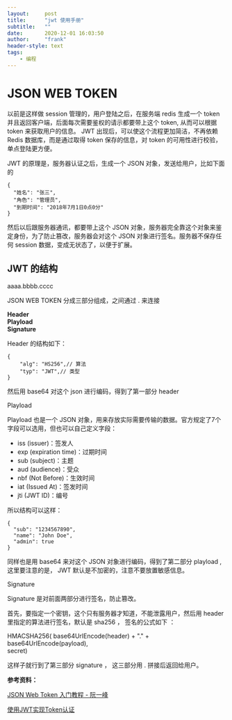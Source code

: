 ```yaml
---
layout:     post
title:      "jwt 使用手册"
subtitle:   ""
date:       2020-12-01 16:03:50
author:     "frank"
header-style: text
tags:
    - 编程
---
```


# JSON WEB TOKEN

以前是这样做 session 管理的，用户登陆之后，在服务端 redis 生成一个 token 并且返回客户端，后面每次需要鉴权的请示都要带上这个 token, 从而可以根据 token 来获取用户的信息。 JWT 出现后，可以使这个流程更加简洁，不再依赖 Redis 数据库，而是通过取得 token 保存的信息，对 token 的可用性进行校验，单点登陆更方便。

JWT 的原理是，服务器认证之后，生成一个 JSON 对象，发送给用户，比如下面的
```
{
  "姓名": "张三",
  "角色": "管理员",
  "到期时间": "2018年7月1日0点0分"
}
```

然后以后跟服务器通讯，都要带上这个 JSON 对象，服务器完全靠这个对象来鉴定身份，为了防止篡改，服务器会对这个 JSON 对象进行签名。服务器不保存任何 session 数据，变成无状态了，以便于扩展。

## JWT 的结构

aaaa.bbbb.cccc

JSON WEB TOKEN 分成三部分组成，之间通过 . 来连接

**Header**  
**Playload**    
**Signature**   

Header 的结构如下：
```
{
    "alg": "HS256",// 算法
    "typ": "JWT",// 类型
}
```
然后用 base64 对这个 json 进行编码，得到了第一部分 header

Playload

Playload 也是一个 JSON 对象，用来存放实际需要传输的数据。官方规定了7个字段可以选用，但也可以自己定义字段：

- iss (issuer)：签发人    
- exp (expiration time)：过期时间 
- sub (subject)：主题 
- aud (audience)：受众    
- nbf (Not Before)：生效时间  
- iat (Issued At)：签发时间   
- jti (JWT ID)：编号  

所以结构可以这样：
```
{
  "sub": "1234567890",
  "name": "John Doe",
  "admin": true
}
```
同样也是用 base64 来对这个 JSON 对象进行编码，得到了第二部分 playload , 这里要注意的是， JWT 默认是不加密的，注意不要放置敏感信息。

Signature

Signature 是对前面两部分进行签名，防止篡改。

首先，要指定一个密钥，这个只有服务器才知道，不能泄露用户，然后用 header 里指定的算法进行签名，默认是 sha256 ， 签名的公式如下 ：

HMACSHA256( 
  base64UrlEncode(header) + "." +           
  base64UrlEncode(payload),             
  secret)           
  
这样子就行到了第三部分 signature ， 这三部分用 . 拼接后返回给用户。


**参考资料：**

[JSON Web Token 入门教程 - 阮一峰](http://www.ruanyifeng.com/blog/2018/07/json_web_token-tutorial.html)

[使用JWT实现Token认证](https://www.cnblogs.com/aaron911/p/11300062.html)